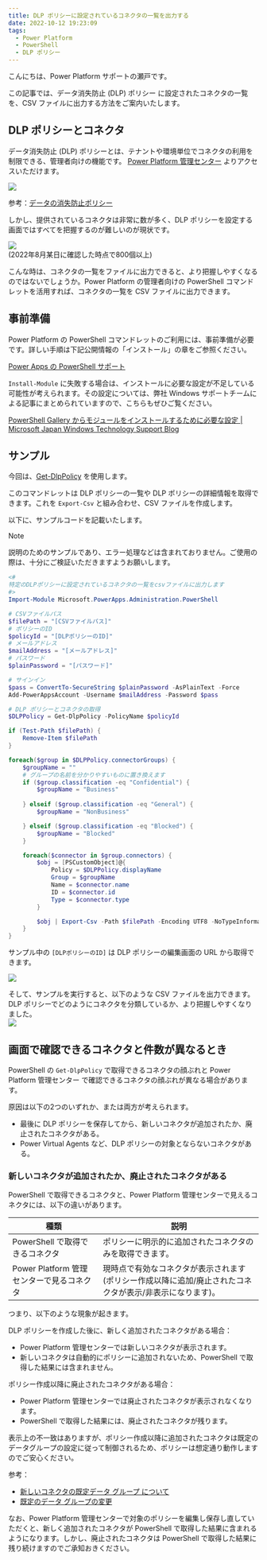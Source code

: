```yaml
---
title: DLP ポリシーに設定されているコネクタの一覧を出力する
date: 2022-10-12 19:23:09
tags:
  - Power Platform
  - PowerShell
  - DLP ポリシー
---
```


こんにちは、Power Platform サポートの瀬戸です。

この記事では、データ消失防止 (DLP) ポリシー に設定されたコネクタの一覧を、CSV ファイルに出力する方法をご案内いたします。

<!-- more -->

## DLP ポリシーとコネクタ
データ消失防止 (DLP) ポリシーとは、テナントや環境単位でコネクタの利用を制限できる、管理者向けの機能です。
[Power Platform 管理センター](https://admin.powerplatform.microsoft.com/home) よりアクセスいただけます。

![](Output-dlp-policy-connector-list/2022-08-17-17-29-40.png)

参考：[データの消失防止ポリシー](https://learn.microsoft.com/ja-jp/power-platform/admin/wp-data-loss-prevention)

しかし、提供されているコネクタは非常に数が多く、DLP ポリシーを設定する画面ではすべてを把握するのが難しいのが現状です。

![](Output-dlp-policy-connector-list/2022-08-18-16-35-50.png)  
(2022年8月某日に確認した時点で800個以上)

こんな時は、コネクタの一覧をファイルに出力できると、より把握しやすくなるのではないでしょうか。Power Platform の管理者向けの PowerShell コマンドレットを活用すれば、コネクタの一覧を CSV ファイルに出力できます。

## 事前準備
Power Platform の PowerShell コマンドレットのご利用には、事前準備が必要です。詳しい手順は下記公開情報の「インストール」の章をご参照ください。

[Power Apps の PowerShell サポート](https://learn.microsoft.com/ja-jp/power-platform/admin/powerapps-powershell)

`Install-Module` に失敗する場合は、インストールに必要な設定が不足している可能性が考えられます。その設定については、弊社 Windows サポートチームによる記事にまとめられていますので、こちらもぜひご覧ください。

[PowerShell Gallery からモジュールをインストールするために必要な設定 | Microsoft Japan Windows Technology Support Blog](https://jpwinsup.github.io/blog/2021/06/14/UserInterfaceAndApps/PowerShell/how-to-setup-install-module/)

## サンプル
今回は、[Get-DlpPolicy](https://learn.microsoft.com/ja-jp/powershell/module/microsoft.powerapps.administration.powershell/get-dlppolicy?view=pa-ps-latest) を使用します。

このコマンドレットは DLP ポリシーの一覧や DLP ポリシーの詳細情報を取得できます。これを `Export-Csv` と組み合わせ、CSV ファイルを作成します。

以下に、サンプルコードを記載いたします。

>[!NOTE]  
>説明のためのサンプルであり、エラー処理などは含まれておりません。ご使用の際は、十分にご検証いただきますようお願いします。

```powershell
<#
特定のDLPポリシーに設定されているコネクタの一覧をcsvファイルに出力します
#>
Import-Module Microsoft.PowerApps.Administration.PowerShell

# CSVファイルパス
$filePath = "[CSVファイルパス]"
# ポリシーのID
$policyId = "[DLPポリシーのID]"
# メールアドレス
$mailAddress = "[メールアドレス]"
# パスワード
$plainPassword = "[パスワード]"

# サインイン
$pass = ConvertTo-SecureString $plainPassword -AsPlainText -Force
Add-PowerAppsAccount -Username $mailAddress -Password $pass

# DLP ポリシーとコネクタの取得
$DLPPolicy = Get-DlpPolicy -PolicyName $policyId

if (Test-Path $filePath) {
    Remove-Item $filePath
}

foreach($group in $DLPPolicy.connectorGroups) {
    $groupName = ""
    # グループの名前を分かりやすいものに置き換えます
    if ($group.classification -eq "Confidential") {
        $groupName = "Business"
    
    } elseif ($group.classification -eq "General") {
        $groupName = "NonBusiness"

    } elseif ($group.classification -eq "Blocked") {
        $groupName = "Blocked"
    }

    foreach($connector in $group.connectors) {
        $obj = [PSCustomObject]@{
            Policy = $DLPPolicy.displayName
            Group = $groupName
            Name = $connector.name
            ID = $connector.id
            Type = $connector.type
        }

        $obj | Export-Csv -Path $filePath -Encoding UTF8 -NoTypeInformation -Append
    }
}
```

サンプル中の `[DLPポリシーのID]` は DLP ポリシーの編集画面の URL から取得できます。

![](Output-dlp-policy-connector-list/2022-08-18-17-24-45.png)

そして、サンプルを実行すると、以下のような CSV ファイルを出力できます。DLP ポリシーでどのようにコネクタを分類しているか、より把握しやすくなりました。  
![](Output-dlp-policy-connector-list/2022-08-18-16-56-37.png)

## 画面で確認できるコネクタと件数が異なるとき

PowerShell の `Get-DlpPolicy` で取得できるコネクタの顔ぶれと Power Platform 管理センター で確認できるコネクタの顔ぶれが異なる場合があります。

原因は以下の2つのいずれか、または両方が考えられます。

* 最後に DLP ポリシーを保存してから、新しいコネクタが追加されたか、廃止されたコネクタがある。
* Power Virtual Agents など、DLP ポリシーの対象とならないコネクタがある。

### 新しいコネクタが追加されたか、廃止されたコネクタがある

PowerShell で取得できるコネクタと、Power Platform 管理センターで見えるコネクタには、以下の違いがあります。

|種類|説明|
|---|---|
|PowerShell で取得できるコネクタ|ポリシーに明示的に追加されたコネクタのみを取得できます。|
|Power Platform 管理センターで見るコネクタ|現時点で有効なコネクタが表示されます (ポリシー作成以降に追加/廃止されたコネクタが表示/非表示になります)。|

つまり、以下のような現象が起きます。

DLP ポリシーを作成した後に、新しく追加されたコネクタがある場合：

* Power Platform 管理センターでは新しいコネクタが表示されます。
* 新しいコネクタは自動的にポリシーに追加されないため、PowerShell で取得した結果には含まれません。

ポリシー作成以降に廃止されたコネクタがある場合：

* Power Platform 管理センターでは廃止されたコネクタが表示されなくなります。
* PowerShell で取得した結果には、廃止されたコネクタが残ります。

表示上の不一致はありますが、ポリシー作成以降に追加されたコネクタは既定のデータグループの設定に従って制御されるため、ポリシーは想定通り動作しますのでご安心ください。

 参考：

 * [新しいコネクタの既定データ グループ について](https://learn.microsoft.com/ja-jp/power-platform/admin/dlp-connector-classification#default-data-group-for-new-connectors)
 * [既定のデータ グループの変更](https://learn.microsoft.com/ja-jp/power-platform/admin/prevent-data-loss#change-the-default-data-group)

なお、Power Platform 管理センターで対象のポリシーを編集し保存し直していただくと、新しく追加されたコネクタが PowerShell で取得した結果に含まれるようになります。しかし、廃止されたコネクタは PowerShell で取得した結果に残り続けますのでご承知おきください。
